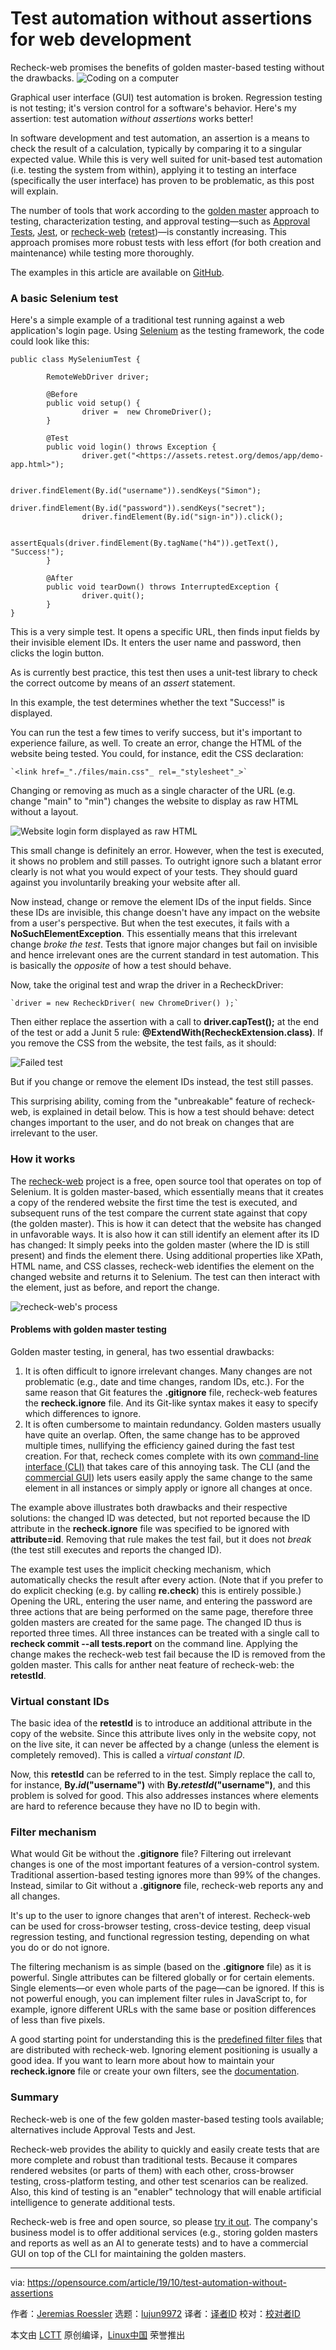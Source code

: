 [#]: collector: (lujun9972)
[#]: translator: ( )
[#]: reviewer: ( )
[#]: publisher: ( )
[#]: url: ( )
[#]: subject: (Test automation without assertions for web development)
[#]: via: (https://opensource.com/article/19/10/test-automation-without-assertions)
[#]: author: (Jeremias Roessler https://opensource.com/users/roesslerj)

Test automation without assertions for web development
======
Recheck-web promises the benefits of golden master-based testing without
the drawbacks.
![Coding on a computer][1]

Graphical user interface (GUI) test automation is broken. Regression testing is not testing; it's version control for a software's behavior. Here's my assertion: test automation _without_ _assertions_ works better!

In software development and test automation, an assertion is a means to check the result of a calculation, typically by comparing it to a singular expected value. While this is very well suited for unit-based test automation (i.e. testing the system from within), applying it to testing an interface (specifically the user interface) has proven to be problematic, as this post will explain.

The number of tools that work according to the [golden master][2] approach to testing, characterization testing, and approval testing—such as [Approval Tests][3], [Jest][4], or [recheck-web][5] ([retest][6])—is constantly increasing. This approach promises more robust tests with less effort (for both creation and maintenance) while testing more thoroughly.

The examples in this article are available on [GitHub][7].

### A basic Selenium test

Here's a simple example of a traditional test running against a web application's login page. Using [Selenium][8] as the testing framework, the code could look like this:


```
public class MySeleniumTest {

        RemoteWebDriver driver;

        @Before
        public void setup() {
                driver =  new ChromeDriver();
        }

        @Test
        public void login() throws Exception {
                driver.get("<https://assets.retest.org/demos/app/demo-app.html>");

                driver.findElement(By.id("username")).sendKeys("Simon");
                driver.findElement(By.id("password")).sendKeys("secret");
                driver.findElement(By.id("sign-in")).click();

                assertEquals(driver.findElement(By.tagName("h4")).getText(), "Success!");
        }

        @After
        public void tearDown() throws InterruptedException {
                driver.quit();
        }
}
```

This is a very simple test. It opens a specific URL, then finds input fields by their invisible element IDs. It enters the user name and password, then clicks the login button.

As is currently best practice, this test then uses a unit-test library to check the correct outcome by means of an _assert_ statement.

In this example, the test determines whether the text "Success!" is displayed.

You can run the test a few times to verify success, but it's important to experience failure, as well. To create an error, change the HTML of the website being tested. You could, for instance, edit the CSS declaration:


```
`<link href=_"./files/main.css"_ rel=_"stylesheet"_>`
```

Changing or removing as much as a single character of the URL (e.g. change "main" to "min") changes the website to display as raw HTML without a layout.

![Website login form displayed as raw HTML][9]

This small change is definitely an error. However, when the test is executed, it shows no problem and still passes. To outright ignore such a blatant error clearly is not what you would expect of your tests. They should guard against you involuntarily breaking your website after all.

Now instead, change or remove the element IDs of the input fields. Since these IDs are invisible, this change doesn't have any impact on the website from a user's perspective. But when the test executes, it fails with a **NoSuchElementException**. This essentially means that this irrelevant change _broke the test_. Tests that ignore major changes but fail on invisible and hence irrelevant ones are the current standard in test automation. This is basically the _opposite_ of how a test should behave.

Now, take the original test and wrap the driver in a RecheckDriver:


```
`driver = new RecheckDriver( new ChromeDriver() );`
```

Then either replace the assertion with a call to **driver.capTest();** at the end of the test or add a Junit 5 rule: **@ExtendWith(RecheckExtension.class)**. If you remove the CSS from the website, the test fails, as it should:

![Failed test][10]

But if you change or remove the element IDs instead, the test still passes.

This surprising ability, coming from the "unbreakable" feature of recheck-web, is explained in detail below. This is how a test should behave: detect changes important to the user, and do not break on changes that are irrelevant to the user.

### How it works

The [recheck-web][5] project is a free, open source tool that operates on top of Selenium. It is golden master-based, which essentially means that it creates a copy of the rendered website the first time the test is executed, and subsequent runs of the test compare the current state against that copy (the golden master). This is how it can detect that the website has changed in unfavorable ways. It is also how it can still identify an element after its ID has changed: It simply peeks into the golden master (where the ID is still present) and finds the element there. Using additional properties like XPath, HTML name, and CSS classes, recheck-web identifies the element on the changed website and returns it to Selenium. The test can then interact with the element, just as before, and report the change.

![recheck-web's process][11]

#### Problems with golden master testing

Golden master testing, in general, has two essential drawbacks:

  1. It is often difficult to ignore irrelevant changes. Many changes are not problematic (e.g., date and time changes, random IDs, etc.). For the same reason that Git features the **.gitignore** file, recheck-web features the **recheck.ignore** file. And its Git-like syntax makes it easy to specify which differences to ignore.
  2. It is often cumbersome to maintain redundancy. Golden masters usually have quite an overlap. Often, the same change has to be approved multiple times, nullifying the efficiency gained during the fast test creation. For that, recheck comes complete with its own [command-line interface (CLI)][12] that takes care of this annoying task. The CLI (and the [commercial GUI][13]) lets users easily apply the same change to the same element in all instances or simply apply or ignore all changes at once.



The example above illustrates both drawbacks and their respective solutions: the changed ID was detected, but not reported because the ID attribute in the **recheck.ignore** file was specified to be ignored with **attribute=id**. Removing that rule makes the test fail, but it does not _break_ (the test still executes and reports the changed ID).

The example test uses the implicit checking mechanism, which automatically checks the result after every action. (Note that if you prefer to do explicit checking (e.g. by calling **re.check**) this is entirely possible.) Opening the URL, entering the user name, and entering the password are three actions that are being performed on the same page, therefore three golden masters are created for the same page. The changed ID thus is reported three times. All three instances can be treated with a single call to **recheck commit --all tests.report** on the command line. Applying the change makes the recheck-web test fail because the ID is removed from the golden master. This calls for anther neat feature of recheck-web: the **retestId**.

### Virtual constant IDs

The basic idea of the **retestId** is to introduce an additional attribute in the copy of the website. Since this attribute lives only in the website copy, not on the live site, it can never be affected by a change (unless the element is completely removed). This is called a _virtual constant ID_.

Now, this **retestId** can be referred to in the test. Simply replace the call to, for instance, **By._id_("username")** with **By._retestId_("username")**, and this problem is solved for good. This also addresses instances where elements are hard to reference because they have no ID to begin with.

### Filter mechanism

What would Git be without the **.gitignore** file? Filtering out irrelevant changes is one of the most important features of a version-control system. Traditional assertion-based testing ignores more than 99% of the changes. Instead, similar to Git without a **.gitignore** file, recheck-web reports any and all changes.

It's up to the user to ignore changes that aren't of interest. Recheck-web can be used for cross-browser testing, cross-device testing, deep visual regression testing, and functional regression testing, depending on what you do or do not ignore.

The filtering mechanism is as simple (based on the **.gitignore** file) as it is powerful. Single attributes can be filtered globally or for certain elements. Single elements—or even whole parts of the page—can be ignored. If this is not powerful enough, you can implement filter rules in JavaScript to, for example, ignore different URLs with the same base or position differences of less than five pixels.

A good starting point for understanding this is the [predefined filter files][14] that are distributed with recheck-web. Ignoring element positioning is usually a good idea. If you want to learn more about how to maintain your **recheck.ignore** file or create your own filters, see the [documentation][15].

### Summary

Recheck-web is one of the few golden master-based testing tools available; alternatives include Approval Tests and Jest.

Recheck-web provides the ability to quickly and easily create tests that are more complete and robust than traditional tests. Because it compares rendered websites (or parts of them) with each other, cross-browser testing, cross-platform testing, and other test scenarios can be realized. Also, this kind of testing is an "enabler" technology that will enable artificial intelligence to generate additional tests.

Recheck-web is free and open source, so please [try it out][5]. The company's business model is to offer additional services (e.g., storing golden masters and reports as well as an AI to generate tests) and to have a commercial GUI on top of the CLI for maintaining the golden masters.

--------------------------------------------------------------------------------

via: https://opensource.com/article/19/10/test-automation-without-assertions

作者：[Jeremias Roessler][a]
选题：[lujun9972][b]
译者：[译者ID](https://github.com/译者ID)
校对：[校对者ID](https://github.com/校对者ID)

本文由 [LCTT](https://github.com/LCTT/TranslateProject) 原创编译，[Linux中国](https://linux.cn/) 荣誉推出

[a]: https://opensource.com/users/roesslerj
[b]: https://github.com/lujun9972
[1]: https://opensource.com/sites/default/files/styles/image-full-size/public/lead-images/code_computer_laptop_hack_work.png?itok=aSpcWkcl (Coding on a computer)
[2]: https://opensource.com/article/19/7/what-golden-image
[3]: https://approvaltests.com
[4]: https://jestjs.io/
[5]: https://github.com/retest/recheck-web
[6]: http://retest.de
[7]: https://github.com/retest/recheck-web-example
[8]: https://www.seleniumhq.org/
[9]: https://opensource.com/sites/default/files/uploads/webformerror.png (Website login form displayed as raw HTML)
[10]: https://opensource.com/sites/default/files/uploads/testfails.png (Failed test)
[11]: https://opensource.com/sites/default/files/uploads/recheck-web-process.png (recheck-web's process)
[12]: https://github.com/retest/recheck.cli
[13]: https://retest.de/review/
[14]: https://github.com/retest/recheck/tree/master/src/main/resources/filter/web
[15]: https://docs.retest.de/recheck/usage/filter
